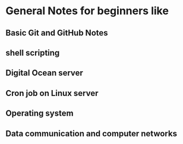 # General Notes for beginners like

## Basic Git and GitHub Notes
## shell scripting
## Digital Ocean server
## Cron job on Linux server
## Operating system
## Data communication and computer networks
